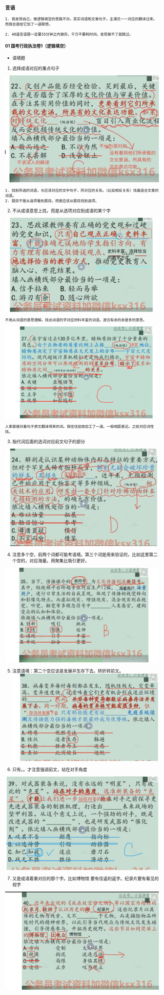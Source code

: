 
### 言语

```
1. 我发现自己，做逻辑填空的思路不对。其实词语和文章句子。主谓式一一对应的翻译过来。而我总是给它加了一道联想。

2. 40道言语题一定要35分钟之内做完，千万不要耗时间。发现做不了就跳过。

```

#### 01 国考行政执法卷1（逻辑填空）
- 语境题

1. 选择成语对应的重点句子

![111](../images6/07.png)

```
1. 找到所选的词语，与应该对应的文中句子，所对应的关系。（比如相反关系）找最适合文章的词语。
2. 题目不是从选项看到题目。而是应该从题目找到选项。
```

2. 不从成语意思上找，而是从选项对应到成语的某个字

![111](../images6/08.png)

```
不用从词语的意思理解。找出词语的字对应材料丰富的词语。游刃有余的余是多的意思。 

```
![111](../images6/10.png)


```
人家直接对着句子原文翻译得来的词。我往往给她加工了一道。一般相距甚近。之前对应词性找。

```



3. 指代词后面的选词对应前文句子的部分

![111](../images6/09.png)


4. 注意多个空，前两个词都可能考语境。第三个词是用来验证的，比如这里第二个空的，对应海量。用聚集比吸引更好。

![111](../images6/22.png)


5. 注意语境：第二个空应该是发展并生存下去。转折转前文。
![111](../images6/23.png)

6. 只有。。才注意强调前文，站在对手角度

![111](../images6/24.png)


7. 又是成语着重对应的那个字。比如博物馆 要有往返的返字。纪录片要有看见的视字

![111](../images6/25.png)

